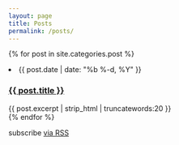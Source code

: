 ```yaml
---
layout: page
title: Posts
permalink: /posts/
---
```


{% for post in site.categories.post %}
<li>
		<time>{{ post.date | date: "%b %-d, %Y" }}</time>
		<h3><a href="{{ post.url | prepend: site.baseurl }}">{{ post.title }}</a></h3>
		{{ post.excerpt | strip_html | truncatewords:20 }}
</li>
{% endfor %}

<p><i class="fas fa-rss-square"></i> subscribe <a href="{{ "/feed.xml" | prepend: site.baseurl }}">via RSS</a></p>
